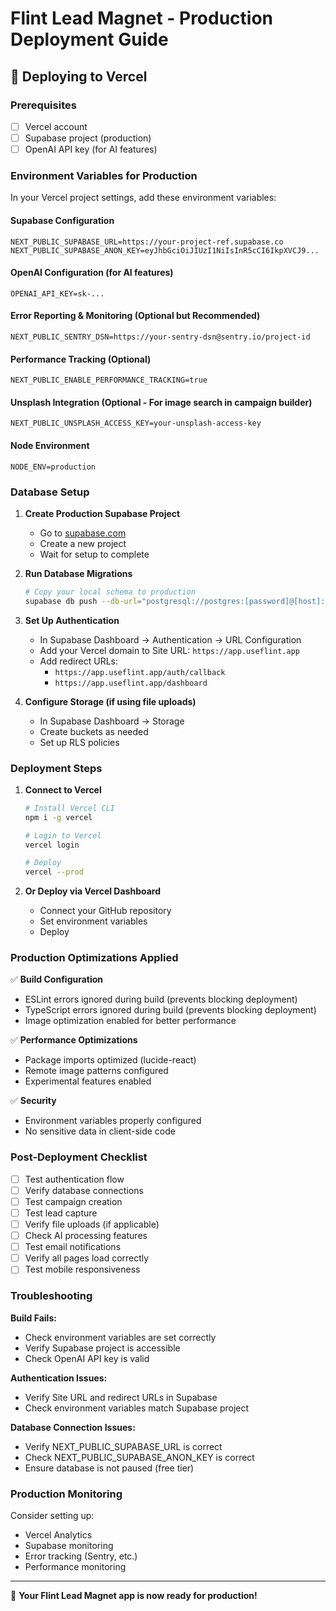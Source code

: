 # Flint Lead Magnet - Production Deployment Guide

## 🚀 Deploying to Vercel

### Prerequisites
- [ ] Vercel account
- [ ] Supabase project (production)
- [ ] OpenAI API key (for AI features)

### Environment Variables for Production

In your Vercel project settings, add these environment variables:

#### Supabase Configuration
```
NEXT_PUBLIC_SUPABASE_URL=https://your-project-ref.supabase.co
NEXT_PUBLIC_SUPABASE_ANON_KEY=eyJhbGciOiJIUzI1NiIsInR5cCI6IkpXVCJ9...
```

#### OpenAI Configuration (for AI features)
```
OPENAI_API_KEY=sk-...
```

#### Error Reporting & Monitoring (Optional but Recommended)
```
NEXT_PUBLIC_SENTRY_DSN=https://your-sentry-dsn@sentry.io/project-id
```

#### Performance Tracking (Optional)
```
NEXT_PUBLIC_ENABLE_PERFORMANCE_TRACKING=true
```

#### Unsplash Integration (Optional - For image search in campaign builder)
```
NEXT_PUBLIC_UNSPLASH_ACCESS_KEY=your-unsplash-access-key
```

#### Node Environment
```
NODE_ENV=production
```

### Database Setup

1. **Create Production Supabase Project**
   - Go to [supabase.com](https://supabase.com)
   - Create a new project
   - Wait for setup to complete

2. **Run Database Migrations**
   ```bash
   # Copy your local schema to production
   supabase db push --db-url="postgresql://postgres:[password]@[host]:5432/postgres"
   ```

3. **Set Up Authentication**
   - In Supabase Dashboard → Authentication → URL Configuration
   - Add your Vercel domain to Site URL: `https://app.useflint.app`
   - Add redirect URLs:
     - `https://app.useflint.app/auth/callback`
     - `https://app.useflint.app/dashboard`

4. **Configure Storage (if using file uploads)**
   - In Supabase Dashboard → Storage
   - Create buckets as needed
   - Set up RLS policies

### Deployment Steps

1. **Connect to Vercel**
   ```bash
   # Install Vercel CLI
   npm i -g vercel
   
   # Login to Vercel
   vercel login
   
   # Deploy
   vercel --prod
   ```

2. **Or Deploy via Vercel Dashboard**
   - Connect your GitHub repository
   - Set environment variables
   - Deploy

### Production Optimizations Applied

✅ **Build Configuration**
- ESLint errors ignored during build (prevents blocking deployment)
- TypeScript errors ignored during build (prevents blocking deployment)
- Image optimization enabled for better performance

✅ **Performance Optimizations**
- Package imports optimized (lucide-react)
- Remote image patterns configured
- Experimental features enabled

✅ **Security**
- Environment variables properly configured
- No sensitive data in client-side code

### Post-Deployment Checklist

- [ ] Test authentication flow
- [ ] Verify database connections
- [ ] Test campaign creation
- [ ] Test lead capture
- [ ] Verify file uploads (if applicable)
- [ ] Check AI processing features
- [ ] Test email notifications
- [ ] Verify all pages load correctly
- [ ] Test mobile responsiveness

### Troubleshooting

**Build Fails:**
- Check environment variables are set correctly
- Verify Supabase project is accessible
- Check OpenAI API key is valid

**Authentication Issues:**
- Verify Site URL and redirect URLs in Supabase
- Check environment variables match Supabase project

**Database Connection Issues:**
- Verify NEXT_PUBLIC_SUPABASE_URL is correct
- Check NEXT_PUBLIC_SUPABASE_ANON_KEY is correct
- Ensure database is not paused (free tier)

### Production Monitoring

Consider setting up:
- Vercel Analytics
- Supabase monitoring
- Error tracking (Sentry, etc.)
- Performance monitoring

---

🎉 **Your Flint Lead Magnet app is now ready for production!** 